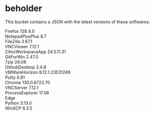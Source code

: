 # beholder
This bucket contains a JSON with the latest versions of these softwares:

Firefox            128.4.0          
NotepadPlusPlus    8.7              
FileZilla          3.67.1           
VNCViewer          7.12.1           
CitrixWorkspaceApp 24.5.11.31       
GitForWin          2.47.0           
7zip               24.08            
GithubDesktop      3.4.8            
VMWareHorizon      8.12.1.23531249  
Putty              0.81             
Chrome             130.0.6723.70    
VNCServer          7.12.1           
ProcessExplorer    17.06            
Edge                              
Python             3.13.0           
WinSCP             6.3.5            



